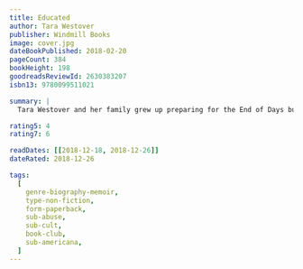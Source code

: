```yaml
---
title: Educated
author: Tara Westover
publisher: Windmill Books
image: cover.jpg
dateBookPublished: 2018-02-20
pageCount: 384
bookHeight: 198
goodreadsReviewId: 2630383207
isbn13: 9780099511021

summary: |
  Tara Westover and her family grew up preparing for the End of Days but, according to the government, she didn’t exist. She hadn’t been registered for a birth certificate. She had no school records because she’d never set foot in a classroom, and no medical records because her father didn’t believe in hospitals. As she grew older, her father became more radical and her brother more violent. At sixteen, Tara knew she had to leave home. In doing so she discovered both the transformative power of education, and the price she had to pay for it.

rating5: 4
rating7: 6

readDates: [[2018-12-18, 2018-12-26]]
dateRated: 2018-12-26

tags:
  [
    genre-biography-memoir,
    type-non-fiction,
    form-paperback,
    sub-abuse,
    sub-cult,
    book-club,
    sub-americana,
  ]
---
```

